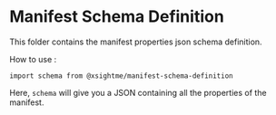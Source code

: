 # Manifest Schema Definition

This folder contains the manifest properties json schema definition.

How to use :

`import schema from @xsightme/manifest-schema-definition`

Here, `schema` will give you a JSON containing all the properties of the manifest.
